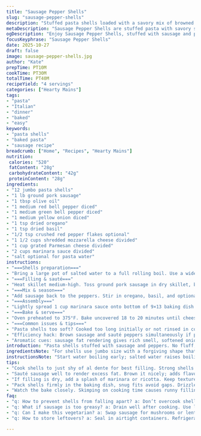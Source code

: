 ```yaml
---
title: "Sausage Pepper Shells"
slug: "sausage-pepper-shells"
description: "Stuffed pasta shells loaded with a savory mix of browned pork sausage and sautéed colorful bell peppers. Italian seasoning lifts the filling. Marinara sauce both base and topping, melted cheese locks in flavor. Oven baked until cheese bubbles and shells are tender yet with a bite. Adaptable, hearty, hands-on layering structure. Sausage browned to render fat, peppers soft but not mushy. Cook shells just shy of al dente to avoid stuffing mush. Colors pop between shells tightly nestled in sauce and cheese finish."
metaDescription: "Sausage Pepper Shells are stuffed pasta with savory sausage, peppers, melted cheese, and marinara. Layers of flavor make this dish a satisfying meal."
ogDescription: "Enjoy Sausage Pepper Shells, stuffed with sausage and peppers! A baked marvel with marinara and gooey cheese you're sure to love."
focusKeyphrase: "Sausage Pepper Shells"
date: 2025-10-27
draft: false
image: sausage-pepper-shells.jpg
author: "Kate"
prepTime: PT10M
cookTime: PT30M
totalTime: PT40M
recipeYield: "4 servings"
categories: ["Hearty Mains"]
tags:
- "pasta"
- "Italian"
- "dinner"
- "baked"
- "easy"
keywords:
- "pasta shells"
- "baked pasta"
- "sausage recipe"
breadcrumb: ["Home", "Recipes", "Hearty Mains"]
nutrition: 
 calories: "520"
 fatContent: "28g"
 carbohydrateContent: "42g"
 proteinContent: "28g"
ingredients:
- "12 jumbo pasta shells"
- "1 lb ground pork sausage"
- "1 tbsp olive oil"
- "1 medium red bell pepper diced"
- "1 medium green bell pepper diced"
- "1 medium yellow onion diced"
- "1 tsp dried oregano"
- "1 tsp dried basil"
- "1/2 tsp crushed red pepper flakes optional"
- "1 1/2 cups shredded mozzarella cheese divided"
- "1 cup grated Parmesan cheese divided"
- "2 cups marinara sauce divided"
- "salt optional for pasta water"
instructions:
- "===Shells preparation==="
- "Bring a large pot of salted water to a full rolling boil. Use a wide Dutch oven or deep pot for better temperature hold. Drop pasta shells in gently, stirring once or twice during initial boil to prevent sticking. Cook just shy of al dente by 1 to 2 minutes to heat-fill without over-softening shell walls. Immediate strain and cold-water rinse halt cooking and firm exterior. Drain and place shells upside down on a layered paper towel-lined sheet pan to pull residual moisture away. This stops soggy shells during fill and bake."
- "===Filling & sauté==="
- "Heat skillet medium-high. Toss ground pork sausage in dry skillet, breaking up chunks with spatula. Brown until color deepens, about 6-7 minutes, edge crisp preferred. Remove sausage with slotted spoon onto paper towels to drain rendered grease. Use about 1 tbsp olive oil to the now-empty skillet, add diced bell peppers and onion. Sauté until vegetables soften and edges show faint caramel browning, roughly 6 minutes. Transfer softened pepper-onion mix to medium mixing bowl."
- "===Mix & season==="
- "Add sausage back to the peppers. Stir in oregano, basil, and optional crushed red pepper flakes for a mild heat lift. Toss in 1 cup mozzarella and 1/2 cup Parmesan. Mix thoroughly. Cheese adds binding and moisture but avoid over-mixing that crushes pepper texture."
- "===Assembly==="
- "Lightly spread 1 cup marinara sauce onto bottom of 9×13 baking dish to prevent sticking and bouquet base flavor during bake. Carefully fill each shell with 2-3 tablespoons sausage pepper filling, pressing gently to stay intact but not tearing pasta. Place shells snug upright in baking dish like soldiers, edges tight to minimize sauce gaps but avoid crushing shells. Drizzle remaining marinara over shells, coat evenly. Top surfaces with remaining shredded mozzarella and Parmesan for flavorful golden crust."
- "===Bake & serve==="
- "Oven preheated to 375°F. Bake uncovered 18 to 20 minutes until cheese on top bubbles actively and turns lightly golden in spots. Watch closely; cheese browns quickly, bubbles signal heat saturation inside shells. Remove and let sit 5 minutes before serving to let sauce thicken slightly and fillings set. Serves four with a hearty green salad or roasted garlic bread."
- "===Common issues & tips==="
- "Pasta shells too soft? Cooked too long initially or not rinsed in cold water. Cold rinse stops starchy carries, prevents mush. Filling too dry? Add splash of marinara or a tablespoon ricotta to moisten inside without watering down. Sausage greasy? Drain well, use lean or turkey sausage for less fat. Need vegetarian tweak? Replace sausage with sautéed mushrooms and lentils for umami punch. No peppers? Swap for sautéed zucchini and spinach for fresh herbaceous flavor. Cheese substitutes work but mozzarella plus Parmesan gives melt and sharp salty balance. Assemble shells gently to avoid cracking pasta walls, handle each shell like delicate teacup."
- "Efficiency hack: Brown sausage and sauté peppers simultaneously if pan size allows without overcrowding or do in batches. Clean as you go; rinsed shells on paper towels keep work area tidy and prepped for fast assembly once filling is ready."
- "Aromatic cues: sausage fat rendering gives rich smell, softened onions and peppers emit sweetness, bubbling marinara signals ready bake. Textural contrast is key: tender shell, firm pepper bite, sausage crumble, gooey cheese layer on top."
introduction: "Pasta shells stuffed with sausage and peppers. No fluff, just solid kitchen fundamentals. Brown sausage properly to render and crisp fat particles that coat everything — flavor foundation. Make peppers and onion soft but retaining shape, not mush, for texture contrast inside each bite. You want shells with a little tooth left, firm enough not to collapse under sauce weight but soft to chew comfortably. Sauce bottom layers keep the shells from drying, cheese top fills the oven's heat with golden pockets and creamy finish. Recognizing when the cheese bubbles and edges color guides you rather than blind timing. Setup for easy assembly by keeping shells drained and ready. Hot skillet means quick pepper sweat without sog. A little oregano and basil tie the flavors into an Italian frame but skip that and use what you have handy — thyme, rosemary or even za’atar for twist. Grease drained because too much fat sacrifices sauce texture. Cook from smell and feel over the clock. Listen for the sizzle, watch for mood changes in veggies and cheese. Skip the overcomplicated layering; packed shells hold their shape, fitting tight so they don’t tumble in oven shift."
ingredientsNote: "For shells use jumbo size with a forgiving shape that holds saucy filling well, any brand works if cooked just right. Do not overcook pasta or shells start falling apart when filled — test frequently in boiling water just before fully done. For sausage, pork shoulder grind gives classic flavor but store-bought sweet or spicy Italian sausage also works — read labels, avoid water-added types which can weaken filling texture. Substitute with ground chicken or turkey for leaner option but expect less fat, so add a splash of olive oil while sautéing peppers. Colorful bell peppers bring sweetness and contrast: use any combo of red, orange, yellow or even mild green. Onion adds aromatic backbone — yellow onion preferred but white or sweet varieties fine. Italian seasoning combines herbs, but fresh herbs finely chopped in the filling is even better if on hand — less powdery. Cheese is a mix of mozzarella for melt and Parmesan for sharpness. Avoid pre-shredded cheese heavily treated with anti-caking agents for best melt and bind. Marinara sauce: choose thick style to avoid watery bake. Homemade or store-bought, fresh garlic or extra herbs stirred in right before assembling adds oomph. Salt is optional in boiling water; traditional but pasta picks up enough salt from sausage and cheese so use sparingly. Olive oil neutral flavor with medium smoke point safety; avocado oil fine substitute."
instructionsNote: "Start water boiling early; salted water raises boiling temperature for cooking pasta quickly but use lightly to avoid oversalted shells. Large pot prevents clumping. Rinse quickly in cold water after drain to arrest heat spread, locking in texture and removing surface starch. Lay shells upside down on paper towels to draw moisture out — soggy shells fill unevenly and cause watery bake. Brown sausage on medium-high to develop crust, render fat releasing aromas. Don’t overcrowd pan or it steams. Use slotted spoon to remove; excess oil dilutes sauce flavor. Saute peppers and onion after sausage fat rendered off adds flavor dimension. Watch for softened vegetables with slight caramel notes — keeps filling from tasting raw or bitter. Mix filling ingredients off heat for better control, toss lightly to integrate cheese without breaking peppers’ shape. Sauce spread on baking dish bottom is key to avoid sticking and adds moisture layer during bake. Fill shells carefully, pressing just enough to hold but not tear—damaged shells leak filling and break in pan. Nest shells upright and tightly packed — room leads to dryness during baking. Top with ample cheese so bubbling and browning guides doneness more than clock. Bake at 375°F for slightly shorter than typical 20 minutes to avoid drying out as shells already cooked near done. Remove and rest to let cheese and filling set; immediate serving risks filling spilling. For leftovers, reheat in covered dish to retain moisture. This method bypasses heavy béchamel or ricotta-heavy fills but works reliably and simply. Ideal for weekday family meals or batch prep. Pay attention to smell and feel at each step; kitchen confidence builds beyond timers and recipes."
tips:
- "Cook shells to just shy of al dente for best filling. Strong shells hold up to sauciness. Wash after boiling to stop cooking. Draining helps keep the pasta from becoming soggy during filling."
- "Sauté sausage well to render excess fat. Brown it nicely; adds flavor to the mix. Use a slotted spoon to drain fat. Don't skip on caramelizing veggies; this enhances natural sugars and flavors dramatically."
- "If filling is dry, add a splash of marinara or ricotta. Keep texture balanced; don’t over-mix or lose the shape of peppers. Avoid too much cheese in filling; keep it as a binding agent."
- "Pack shells firmly in the baking dish, snug fits avoid gaps. Drizzle sauce evenly over shells; it helps with moisture. Layer cheese on top for that bubbling golden crust, signals done."
- "Watch the bake closely. Skimping on cooking time causes runny filling. Let rest after taking out; it helps filling settle and sauce to thicken. Great for reheating too, keeps moisture."
faq:
- "q: How to prevent shells from falling apart? a: Don’t overcook shells, test frequently. Rinse immediately in cold water. Store shells upside down to drain moisture."
- "q: What if sausage is too greasy? a: Drain well after cooking. Use leaner meat or turkey. Otherwise, reduce oil added for sautéing."
- "q: Can I make this vegetarian? a: Swap sausage for mushrooms or lentils for depth. Add herbs to match flavors. Zucchini or spinach can work too."
- "q: How to store leftovers? a: Seal in airtight containers. Refrigerate for 3-4 days. Reheat covered to maintain moisture. Can freeze for later; just thaw before cooking."

---
```

